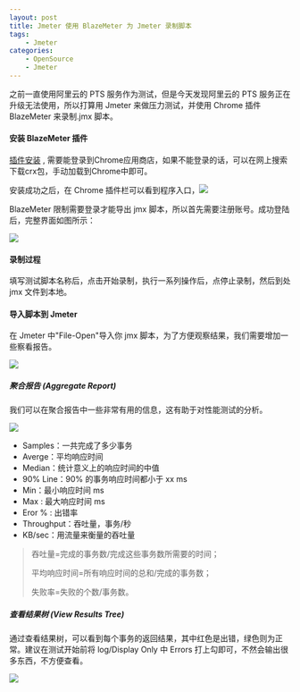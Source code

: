 ```yaml
---
layout: post
title: Jmeter 使用 BlazeMeter 为 Jmeter 录制脚本
tags: 
    - Jmeter
categories: 
    - OpenSource
    - Jmeter
---
```


之前一直使用阿里云的 PTS 服务作为测试，但是今天发现阿里云的 PTS 服务正在升级无法使用，所以打算用 Jmeter 来做压力测试，并使用 Chrome 插件 BlazeMeter 来录制.jmx 脚本。

#### 安装 BlazeMeter 插件

[插件安装](https://chrome.google.com/webstore/search/blazemeter) , 需要能登录到Chrome应用商店，如果不能登录的话，可以在网上搜索下载crx包，手动加载到Chrome中即可。

安装成功之后，在 Chrome 插件栏可以看到程序入口，![](https://samzong.oss-cn-shenzhen.aliyuncs.com/blog/r0ps7.jpg)

BlazeMeter 限制需要登录才能导出 jmx 脚本，所以首先需要注册账号。成功登陆后，完整界面如图所示：

![](https://samzong.oss-cn-shenzhen.aliyuncs.com/blog/oamv4.png)

#### 录制过程

填写测试脚本名称后，点击开始录制，执行一系列操作后，点停止录制，然后到处 jmx 文件到本地。

#### 导入脚本到 Jmeter

在 Jmeter 中"File-Open"导入你 jmx 脚本，为了方便观察结果，我们需要增加一些察看报告。

![](https://samzong.oss-cn-shenzhen.aliyuncs.com/blog/uxe75.jpg)

##### 聚合报告 (Aggregate Report)

我们可以在聚合报告中一些非常有用的信息，这有助于对性能测试的分析。

![](https://samzong.oss-cn-shenzhen.aliyuncs.com/blog/j93gs.png)

* Samples：一共完成了多少事务
* Averge：平均响应时间
* Median：统计意义上的响应时间的中值
* 90% Line：90% 的事务响应时间都小于 xx ms
* Min：最小响应时间 ms
* Max :  最大响应时间 ms
* Eror %  : 出错率
* Throughput：吞吐量，事务/秒
* KB/sec：用流量来衡量的吞吐量

> 吞吐量=完成的事务数/完成这些事务数所需要的时间；
>
> 平均响应时间=所有响应时间的总和/完成的事务数；
>
> 失败率=失败的个数/事务数。

##### 查看结果树 (View Results Tree)

通过查看结果树，可以看到每个事务的返回结果，其中红色是出错，绿色则为正常。建议在测试开始前将 log/Display Only 中 Errors 打上勾即可，不然会输出很多东西，不方便查看。

![](https://samzong.oss-cn-shenzhen.aliyuncs.com/blog/moo9h.png)
